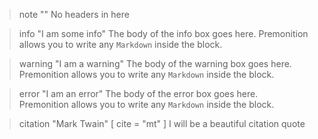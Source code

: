 > note ""
> No headers in here

> info "I am some info"
> The body of the info box goes here. Premonition allows you to write any `Markdown` inside the block.

> warning "I am a warning"
> The body of the warning box goes here. Premonition allows you to write any `Markdown` inside the block.

> error "I am an error"
> The body of the error box goes here. Premonition allows you to write any `Markdown` inside the block.

> citation "Mark Twain" [ cite = "mt" ]
> I will be a beautiful citation quote